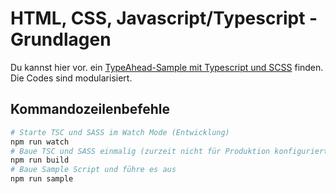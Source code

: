 # HTML, CSS, Javascript/Typescript - Grundlagen

Du kannst hier vor. ein [TypeAhead-Sample mit Typescript und SCSS](./samples/kostenpunkte/) finden.
Die Codes sind modularisiert.

## Kommandozeilenbefehle

```bash
# Starte TSC und SASS im Watch Mode (Entwicklung)
npm run watch
# Baue TSC und SASS einmalig (zurzeit nicht für Produktion konfiguriert)
npm run build
# Baue Sample Script und führe es aus
npm run sample
```
